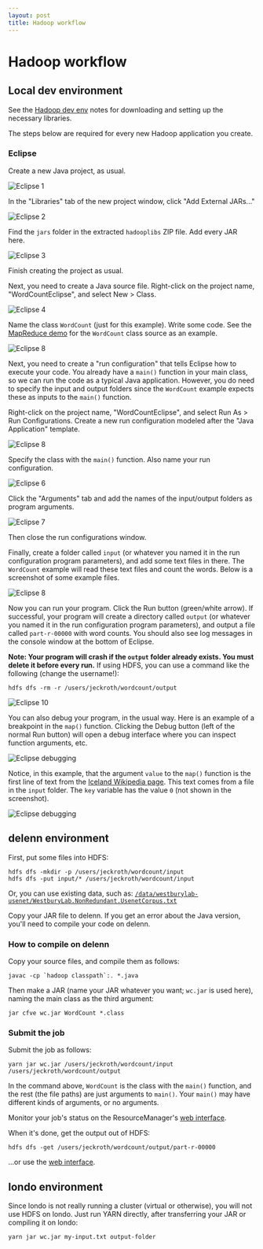 ```yaml
---
layout: post
title: Hadoop workflow
---
```


# Hadoop workflow

## Local dev environment

See the [Hadoop dev env](/notes/hadoop-dev-env.html) notes for downloading and setting up the necessary libraries.

The steps below are required for every new Hadoop application you create.

### Eclipse

Create a new Java project, as usual.

![Eclipse 1](/images/eclipse-hadoop-1.png)

In the "Libraries" tab of the new project window, click "Add External JARs..."

![Eclipse 2](/images/eclipse-hadoop-2.png)

Find the `jars` folder in the extracted `hadooplibs` ZIP file. Add every JAR here.

![Eclipse 3](/images/eclipse-hadoop-3.png)

Finish creating the project as usual.

Next, you need to create a Java source file. Right-click on the project name, "WordCountEclipse", and select New > Class.

![Eclipse 4](/images/eclipse-hadoop-4.png)

Name the class `WordCount` (just for this example). Write some code. See the [MapReduce demo](/notes/demo-map-reduce.html) for the `WordCount` class source as an example.

![Eclipse 8](/images/eclipse-hadoop-5.png)

Next, you need to create a "run configuration" that tells Eclipse how to execute your code. You already have a `main()` function in your main class, so we can run the code as a typical Java application. However, you do need to specify the input and output folders since the `WordCount` example expects these as inputs to the `main()` function.

Right-click on the project name, "WordCountEclipse", and select Run As > Run Configurations. Create a new run configuration modeled after the "Java Application" template.

![Eclipse 8](/images/eclipse-hadoop-6.png)

Specify the class with the `main()` function. Also name your run configuration.

![Eclipse 6](/images/eclipse-hadoop-7.png)

Click the "Arguments" tab and add the names of the input/output folders as program arguments.

![Eclipse 7](/images/eclipse-hadoop-8.png)

Then close the run configurations window.

Finally, create a folder called `input` (or whatever you named it in the run configuration program parameters), and add some text files in there. The `WordCount` example will read these text files and count the words. Below is a screenshot of some example files.

![Eclipse 8](/images/eclipse-hadoop-9.png)

Now you can run your program. Click the Run button (green/white arrow). If successful, your program will create a directory called `output` (or whatever you named it in the run configuration program parameters), and output a file called `part-r-00000` with word counts. You should also see log messages in the console window at the bottom of Eclipse.

**Note: Your program will crash if the `output` folder already exists. You must delete it before every run.** If using HDFS, you can use a command like the following (change the username!):

```
hdfs dfs -rm -r /users/jeckroth/wordcount/output
```

![Eclipse 10](/images/eclipse-hadoop-10.png)

You can also debug your program, in the usual way. Here is an example of a breakpoint in the `map()` function. Clicking the Debug button (left of the normal Run button) will open a debug interface where you can inspect function arguments, etc.

![Eclipse debugging](/images/eclipse-hadoop-11.png)

Notice, in this example, that the argument `value` to the `map()` function is the first line of text from the [Iceland Wikipedia page](http://en.wikipedia.org/wiki/Iceland). This text comes from a file in the `input` folder. The `key` variable has the value `0` (not shown in the screenshot).

![Eclipse debugging](/images/eclipse-hadoop-12.png)

## delenn environment

First, put some files into HDFS:

```
hdfs dfs -mkdir -p /users/jeckroth/wordcount/input
hdfs dfs -put input/* /users/jeckroth/wordcount/input
```

Or, you can use existing data, such as: [`/data/westburylab-usenet/WestburyLab.NonRedundant.UsenetCorpus.txt`](http://localhost:9000/hadoop/namenode:50070/explorer.html#/data/westburylab-usenet)

Copy your JAR file to delenn. If you get an error about the Java version, you'll need to compile your code on delenn.

### How to compile on delenn

Copy your source files, and compile them as follows:

```
javac -cp `hadoop classpath`:. *.java
```

Then make a JAR (name your JAR whatever you want; `wc.jar` is used here), naming the main class as the third argument:

```
jar cfve wc.jar WordCount *.class
```

### Submit the job

Submit the job as follows:

```
yarn jar wc.jar /users/jeckroth/wordcount/input /users/jeckroth/wordcount/output
```

In the command above, `WordCount` is the class with the `main()` function, and the rest (the file paths) are just arguments to `main()`. Your `main()` may have different kinds of arguments, or no arguments.

Monitor your job's status on the ResourceManager's [web interface](http://localhost:9000/hadoop/resourcemanager:8088/cluster).

When it's done, get the output out of HDFS:

```
hdfs dfs -get /users/jeckroth/wordcount/output/part-r-00000
```

...or use the [web interface](http://localhost:9000/hadoop/namenode:50070/explorer.html#/).

## londo environment

Since londo is not really running a cluster (virtual or otherwise), you will not use HDFS on londo. Just run YARN directly, after transferring your JAR or compiling it on londo:

```
yarn jar wc.jar my-input.txt output-folder
```

